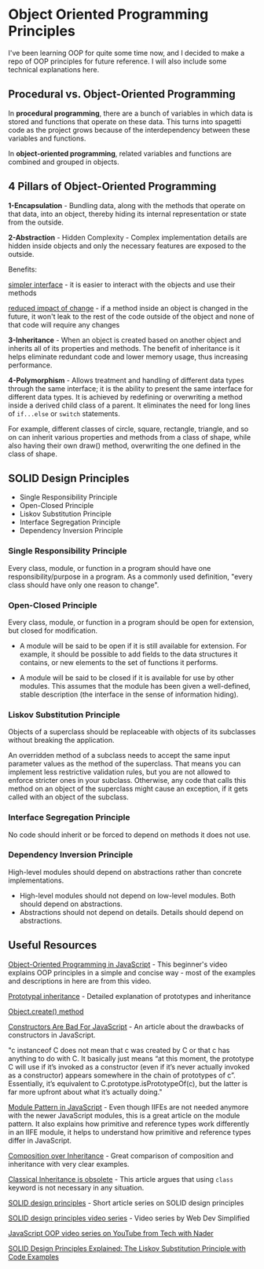 # Object Oriented Programming Principles

I've been learning OOP for quite some time now, and I decided to make a repo of OOP principles for future reference. I will also include some technical explanations here.

## Procedural vs. Object-Oriented Programming

In **procedural programming**, there are a bunch of variables in which data is stored and functions that operate on these data. This turns into spagetti code as the project grows because of the interdependency between these variables and functions.

In **object-oriented programming**, related variables and functions are combined and grouped in objects.

## 4 Pillars of Object-Oriented Programming

**1-Encapsulation** - Bundling data, along with the methods that operate on that data, into an object, thereby hiding its internal representation or state from the outside.

**2-Abstraction** - Hidden Complexity - Complex implementation details are hidden inside objects and only the necessary features are exposed to the outside.

Benefits: 

<ins>simpler interface</ins> - it is easier to interact with the objects and use their methods

<ins>reduced impact of change</ins> - if a method inside an object is changed in the future, it won't leak to the rest of the code outside of the object and none of that code will require any changes

**3-Inheritance** - When an object is created based on another object and inherits all of its properties and methods. The benefit of inheritance is it helps eliminate redundant code and lower memory usage, thus increasing performance.

**4-Polymorphism** - Allows treatment and handling of different data types through the same interface; it is the ability to present the same interface for different data types. It is achieved by redefining or overwriting a method inside a derived child class of a parent. It eliminates the need for long lines of `if...else` or `switch` statements.

For example, different classes of circle, square, rectangle, triangle, and so on can inherit various properties and methods from a class of shape, while also having their own draw() method, overwriting the one defined in the class of shape.

## SOLID Design Principles

- Single Responsibility Principle
- Open-Closed Principle
- Liskov Substitution Principle
- Interface Segregation Principle
- Dependency Inversion Principle

### Single Responsibility Principle

Every class, module, or function in a program should have one responsibility/purpose in a program. As a commonly used definition, "every class should have only one reason to change".

### Open-Closed Principle

Every class, module, or function in a program should be open for extension, but closed for modification.

- A module will be said to be open if it is still available for extension. For example, it should be possible to add fields to the data structures it contains, or new elements to the set of functions it performs.

- A module will be said to be closed if it is available for use by other modules. This assumes that the module has been given a well-defined, stable description (the interface in the sense of information hiding).

### Liskov Substitution Principle

Objects of a superclass should be replaceable with objects of its subclasses without breaking the application.

An overridden method of a subclass needs to accept the same input parameter values as the method of the superclass. That means you can implement less restrictive validation rules, but you are not allowed to enforce stricter ones in your subclass. Otherwise, any code that calls this method on an object of the superclass might cause an exception, if it gets called with an object of the subclass.

### Interface Segregation Principle

No code should inherit or be forced to depend on methods it does not use.

### Dependency Inversion Principle

High-level modules should depend on abstractions rather than concrete implementations. 

- High-level modules should not depend on low-level modules. Both should depend on abstractions.
- Abstractions should not depend on details. Details should depend on abstractions.


## Useful Resources
[Object-Oriented Programming in JavaScript](https://www.youtube.com/watch?v=PFmuCDHHpwk&t=1073s) - This beginner's video explains OOP principles in a simple and concise way - most of the examples and descriptions in here are from this video.

[Prototypal inheritance](https://javascript.info/prototype-inheritance) - Detailed explanation of prototypes and inheritance

[Object.create() method](https://www.youtube.com/watch?v=MACDGu96wrA)

[Constructors Are Bad For JavaScript](https://tsherif.wordpress.com/2013/08/04/constructors-are-bad-for-javascript/) - An article about the drawbacks of constructors in JavaScript.

"c instanceof C does not mean that c was created by C or that c has anything to do with C. It basically just means “at this moment, the prototype C will use if it’s invoked as a constructor (even if it’s never actually invoked as a constructor) appears somewhere in the chain of prototypes of c”. Essentially, it’s equivalent to C.prototype.isPrototypeOf(c), but the latter is far more upfront about what it’s actually doing."

[Module Pattern in JavaScript](https://dev.to/tomekbuszewski/module-pattern-in-javascript-56jm) - Even though IIFEs are not needed anymore with the newer JavaScript modules, this is a great article on the module pattern. It also explains how primitive and reference types work differently in an IIFE module, it helps to understand how primitive and reference types differ in JavaScript.

[Composition over Inheritance](https://www.youtube.com/watch?v=wfMtDGfHWpA) - Great comparison of composition and inheritance with very clear examples.

[Classical Inheritance is obsolete](https://medium.com/javascript-scene/3-different-kinds-of-prototypal-inheritance-es6-edition-32d777fa16c9) - This article argues that using `class` keyword is not necessary in any situation.

[SOLID design principles](https://duncan-mcardle.medium.com/solid-principle-1-single-responsibility-javascript-5d9ce2c6f4a5) - Short article series on SOLID design principles

[SOLID design principles video series](https://www.youtube.com/playlist?list=PLZlA0Gpn_vH9kocFX7R7BAe_CvvOCO_p9) - Video series by Web Dev Simplified

[JavaScript OOP video series on YouTube from Tech with Nader](https://www.youtube.com/playlist?list=PLovN13bqAx7DVYEicMjXyCmmGa_bueVt9)

[SOLID Design Principles Explained: The Liskov Substitution Principle with Code Examples](https://stackify.com/solid-design-liskov-substitution-principle/#:~:text=The%20Liskov%20Substitution%20Principle%20in,the%20objects%20of%20your%20superclass.)